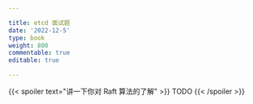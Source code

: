 ```yaml
---

title: etcd 面试题
date: '2022-12-5'
type: book
weight: 800
commentable: true
editable: true

---
```


{{< spoiler text="讲一下你对 Raft 算法的了解" >}}
TODO
{{< /spoiler >}}